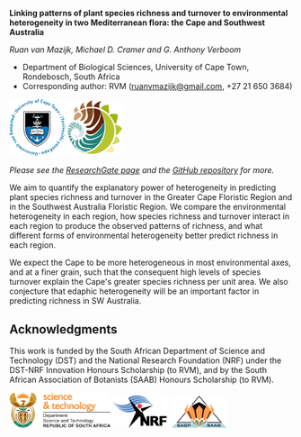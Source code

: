 **Linking patterns of plant species richness and turnover to environmental heterogeneity in two Mediterranean flora: the Cape and Southwest Australia**

_Ruan van Mazijk, Michael D. Cramer and G. Anthony Verboom_

- Department of Biological Sciences, University of Cape Town, Rondebosch, South Africa
- Corresponding author: RVM (ruanvmazijk@gmail.com, +27 21 650 3684)

<p>
  <img src="logos/UCT-logo.png" width=100/>
  <img src="logos/BIO-logo.png" width=100/>
</p>

_Please see the [ResearchGate page](https://www.researchgate.net/project/Plant-species-richness-turnover-environmental-heterogeneity-in-the-Cape-and-SW-Australia) and the [GitHub repository](https://github.com/rvanmazijk/Cape-vs-SWA) for more._

We aim to quantify the explanatory power of heterogeneity in predicting plant species richness and turnover in the Greater Cape Floristic Region and in the Southwest Australia Floristic Region. We compare the environmental heterogeneity in each region, how species richness and turnover interact in each region to produce the observed patterns of richness, and what different forms of environmental heterogeneity better predict richness in each region.

We expect the Cape to be more heterogeneous in most environmental axes, and at a finer grain, such that the consequent high levels of species turnover explain the Cape's greater species richness per unit area. We also conjecture that edaphic heterogeneity will be an important factor in predicting richness in SW Australia.

## Acknowledgments

This work is funded by the South African Department of Science and Technology (DST) and the National Research Foundation (NRF) under the DST-NRF Innovation Honours Scholarship (to RVM), and by the South African Association of Botanists (SAAB) Honours Scholarship (to RVM).

<p>
  <img src="logos/DST-logo.png" width=180/>
  <img src="logos/NRF-logo.png" width=100/>
  <img src="logos/SAAB-logo.png" width=100/>
</p>
